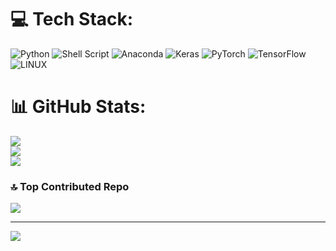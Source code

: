 
# 💻 Tech Stack:
![Python](https://img.shields.io/badge/python-3670A0?style=for-the-badge&logo=python&logoColor=ffdd54) ![Shell Script](https://img.shields.io/badge/shell_script-%23121011.svg?style=for-the-badge&logo=gnu-bash&logoColor=white) ![Anaconda](https://img.shields.io/badge/Anaconda-%2344A833.svg?style=for-the-badge&logo=anaconda&logoColor=white) ![Keras](https://img.shields.io/badge/Keras-%23D00000.svg?style=for-the-badge&logo=Keras&logoColor=white) ![PyTorch](https://img.shields.io/badge/PyTorch-%23EE4C2C.svg?style=for-the-badge&logo=PyTorch&logoColor=white) ![TensorFlow](https://img.shields.io/badge/TensorFlow-%23FF6F00.svg?style=for-the-badge&logo=TensorFlow&logoColor=white) ![LINUX](https://img.shields.io/badge/Linux-FCC624?style=for-the-badge&logo=linux&logoColor=black)
# 📊 GitHub Stats:
![](https://github-readme-stats.vercel.app/api?username=JieChungChen&theme=omni&hide_border=true&include_all_commits=true&count_private=true)<br/>
![](https://github-readme-streak-stats.herokuapp.com/?user=JieChungChen&theme=omni&hide_border=true)<br/>
![](https://github-readme-stats.vercel.app/api/top-langs/?username=JieChungChen&theme=omni&hide_border=true&include_all_commits=true&count_private=true&layout=compact)

### 🔝 Top Contributed Repo
![](https://github-contributor-stats.vercel.app/api?username=JieChungChen&limit=5&theme=onedark&combine_all_yearly_contributions=true)

---
[![](https://visitcount.itsvg.in/api?id=JieChungChen&icon=5&color=3)](https://visitcount.itsvg.in)

<!-- Proudly created with GPRM ( https://gprm.itsvg.in ) -->
